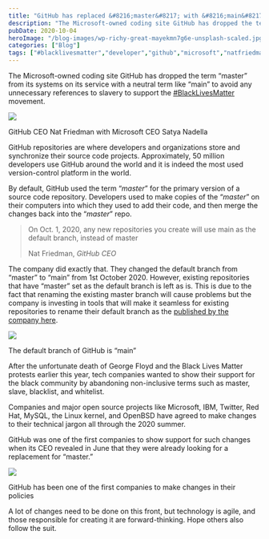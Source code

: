 ```yaml
---
title: "GitHub has replaced &#8216;master&#8217; with &#8216;main&#8217;"
description: "The Microsoft-owned coding site GitHub has dropped the term &#8220;master&#8221; from its systems on its service with a neutral term like &#8220;main&#8221; to avoid any unnecessary references to slavery to support the #BlackLivesMatter movement. GitHub repositories are where developers and organizations store and synchronize their source code projects. Approximately, 50 million developers use GitHub around [&hellip;]"
pubDate: 2020-10-04
heroImage: "/blog-images/wp-richy-great-mayekmn7g6e-unsplash-scaled.jpg"
categories: ["Blog"]
tags: ["#blacklivesmatter","developer","github","microsoft","natfriedman","satyanadella","thedeveloperstory"]
---
```


The Microsoft-owned coding site GitHub has dropped the term “master” from its systems on its service with a neutral term like “main” to avoid any unnecessary references to slavery to support the [#BlackLivesMatter](#BlackLivesMatter) movement.

![](https://thedeveloperstory.files.wordpress.com/2020/10/githubceo.jpg?w=1024)

GitHub CEO Nat Friedman with Microsoft CEO Satya Nadella

GitHub repositories are where developers and organizations store and synchronize their source code projects. Approximately, 50 million developers use GitHub around the world and it is indeed the most used version-control platform in the world.

By default, GitHub used the term “_master_” for the primary version of a source code repository. Developers used to make copies of the “_master_” on their computers into which they used to add their code, and then merge the changes back into the “_master_” repo.

> On Oct. 1, 2020, any new repositories you create will use main as the default branch, instead of master
> 
> Nat Friedman, _GitHub CEO_

The company did exactly that. They changed the default branch from “master” to “main” from 1st October 2020. However, existing repositories that have “master” set as the default branch is left as is. This is due to the fact that renaming the existing master branch will cause problems but the company is investing in tools that will make it seamless for existing repositories to rename their default branch as the [published by the company here](https://github.com/github/renaming).

![](https://thedeveloperstory.files.wordpress.com/2020/10/github-main-repo.png?w=971)

The default branch of GitHub is “main”

After the unfortunate death of George Floyd and the Black Lives Matter protests earlier this year, tech companies wanted to show their support for the black community by abandoning non-inclusive terms such as master, slave, blacklist, and whitelist.

Companies and major open source projects like Microsoft, IBM, Twitter, Red Hat, MySQL, the Linux kernel, and OpenBSD have agreed to make changes to their technical jargon all through the 2020 summer.

GitHub was one of the first companies to show support for such changes when its CEO revealed in June that they were already looking for a replacement for “master.”

![](https://thedeveloperstory.files.wordpress.com/2020/10/github-policies.png?w=752)

GitHub has been one of the first companies to make changes in their policies  

A lot of changes need to be done on this front, but technology is agile, and those responsible for creating it are forward-thinking. Hope others also follow the suit.